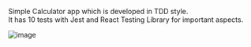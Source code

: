 Simple Calculator app which is developed in TDD style.
<br/>It has 10 tests with Jest and React Testing Library for important aspects.

![image](https://user-images.githubusercontent.com/116783/133459911-8cb7f595-d319-49ee-ab3c-50d5af9805b0.png)


